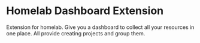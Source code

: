 # Homelab Dashboard Extension
Extension for homelab. Give you a dashboard to collect all your resources in one place. All provide creating projects and group them.
